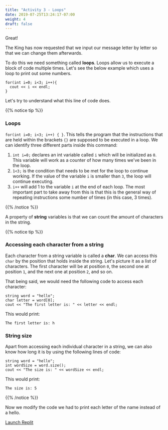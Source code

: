 ```yaml
---
title: "Activity 3 - Loops"
date: 2019-07-25T13:24:17-07:00
weight: 4
draft: false
---
```


Great! 

The King has now requested that we input our message letter by letter so that we can change them afterwards.

To do this we need something called **loops**. Loops allow us to execute a block of code multiple times. Let's see the below example which uses a loop to print out some numbers.

```
for(int i=0; i<3; i++){
  cout << i << endl;
}
```
Let's try to understand what this line of code does.

{{% notice tip %}}


### Loops

 `for(int i=0; i<3; i++) { }`. 
This tells the program that the instructions that are held within the brackets `{}` are supposed to be executed in a loop. 
We can identify three different parts inside this command:
1. `int i=0;` declares an int variable called `i` which will be initialized as `0`. This variable will work as a counter of how many times we've been in the loop.
2. `1<3;` is the condition that needs to be met for the loop to continue working. If the value of the variable `i` is smaller than `3`, the loop will continue executing.
3. `i++` will add 1 to the variable `i` at the end of each loop.
The most important part to take away from this is that this is the general way of repeating instructions some number of times (in this case, 3 times).

{{% /notice %}}

A property of **string** variables is that we can count the amount of characters in the string. 

{{% notice tip %}}

### Accessing each character from a string

Each character from a string variable is called a **char**. We can access this `char` by the position that holds inside the string. Let's picture it as a list of characters. The first character will be at position `0`, the second one at position `1`, and the next one at position `2`, and so on.

That being said, we would need the following code to access each character:

```
string word = "hello";
char letter = word[0];
cout << "The first letter is: " << letter << endl;
```
This would print: 
```
The first letter is: h
```

### String size

Apart from accessing each individual character in a string, we can also know how long it is by using the following lines of code:

```
string word = "hello";
int wordSize = word.size();
cout << "The size is: " << wordSize << endl;
```
This would print:
```
The size is: 5
```
{{% /notice %}}

Now we modify the code we had to print each letter of the name instead of a hello.

<a class="my-2 mx-4 btn btn-info" href="https://replit.com/@nuevofoundation/activity-3-english" target="_blank">Launch Replit</a>

